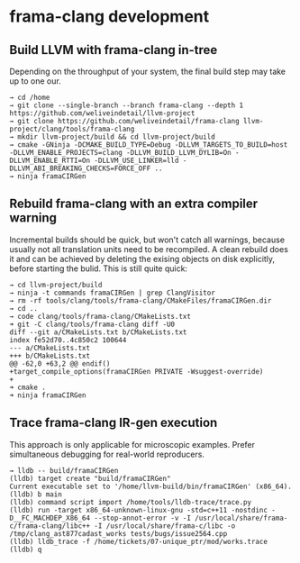# frama-clang development

## Build LLVM with frama-clang in-tree

Depending on the throughput of your system, the final build step may take up to one our.
```
→ cd /home
→ git clone --single-branch --branch frama-clang --depth 1 https://github.com/weliveindetail/llvm-project
→ git clone https://github.com/weliveindetail/frama-clang llvm-project/clang/tools/frama-clang
→ mkdir llvm-project/build && cd llvm-project/build
→ cmake -GNinja -DCMAKE_BUILD_TYPE=Debug -DLLVM_TARGETS_TO_BUILD=host -DLLVM_ENABLE_PROJECTS=clang -DLLVM_BUILD_LLVM_DYLIB=On -DLLVM_ENABLE_RTTI=On -DLLVM_USE_LINKER=lld -DLLVM_ABI_BREAKING_CHECKS=FORCE_OFF ..
→ ninja framaCIRGen
```

## Rebuild frama-clang with an extra compiler warning

Incremental builds should be quick, but won't catch all warnings, because usually not all translation units need to be recompiled. A clean rebuild does it and can be achieved by deleting the exising objects on disk explicitly, before starting the bulid. This is still quite quick:
```
→ cd llvm-project/build
→ ninja -t commands framaCIRGen | grep ClangVisitor
→ rm -rf tools/clang/tools/frama-clang/CMakeFiles/framaCIRGen.dir
→ cd ..
→ code clang/tools/frama-clang/CMakeLists.txt
➜ git -C clang/tools/frama-clang diff -U0
diff --git a/CMakeLists.txt b/CMakeLists.txt
index fe52d70..4c850c2 100644
--- a/CMakeLists.txt
+++ b/CMakeLists.txt
@@ -62,0 +63,2 @@ endif()
+target_compile_options(framaCIRGen PRIVATE -Wsuggest-override)
+
➜ cmake .
➜ ninja framaCIRGen
```

## Trace frama-clang IR-gen execution

This approach is only applicable for microscopic examples. Prefer simultaneous debugging for real-world reproducers.
```
→ lldb -- build/framaCIRGen
(lldb) target create "build/framaCIRGen"
Current executable set to '/home/llvm-build/bin/framaCIRGen' (x86_64).
(lldb) b main
(lldb) command script import /home/tools/lldb-trace/trace.py
(lldb) run -target x86_64-unknown-linux-gnu -std=c++11 -nostdinc -D__FC_MACHDEP_X86_64 --stop-annot-error -v -I /usr/local/share/frama-c/frama-clang/libc++ -I /usr/local/share/frama-c/libc -o /tmp/clang_ast877cadast_works tests/bugs/issue2564.cpp
(lldb) lldb_trace -f /home/tickets/07-unique_ptr/mod/works.trace
(lldb) q
```
